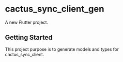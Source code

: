 # cactus_sync_client_gen

A new Flutter project.

## Getting Started

This project purpose is to generate models and types for cactus_sync_client.
